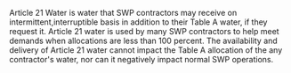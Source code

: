 Article 21 Water is water that SWP contractors may receive on intermittent,interruptible basis in addition to their Table A water, if they request it. Article 21 water is used by many SWP contractors to help meet demands when allocations are less than 100 percent. The availability and delivery of Article 21 water cannot impact the Table A allocation of the any contractor's water, nor can it negatively impact normal SWP operations.
